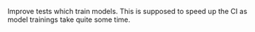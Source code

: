 Improve tests which train models. This is supposed to speed up the CI as model trainings take quite some time.